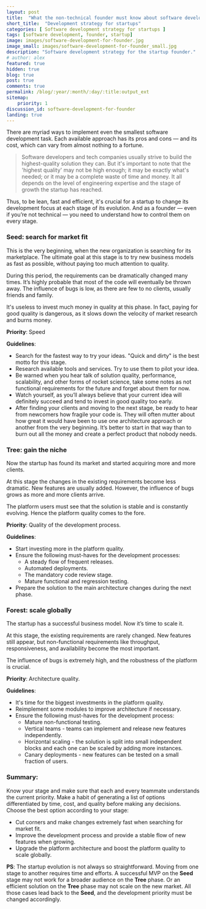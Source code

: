 ```yaml
---
layout: post
title:  "What the non-technical founder must know about software development"
short_title:  "Development strategy for startups"
categories: [ Software development strategy for startups ]
tags: [software development, founder, startup]
image: images/software-development-for-founder.jpg
image_small: images/software-development-for-founder_small.jpg
description: "Software development strategy for the startup founder."
# author: alex
featured: true
hidden: true
blog: true
post: true
comments: true
permalink: /blog/:year/:month/:day/:title:output_ext
sitemap:
    priority: 1
discussion_id: software-development-for-founder
landing: true
---
```


There are myriad ways to implement even the smallest software development task. Each available approach has its pros and cons — and its cost, which can vary from almost nothing to a fortune.
 
>Software developers and tech companies usually strive to build the highest-quality solution they can. But it's important to note that the 'highest quality' may not be high enough; it may be exactly what's needed; or it may be a complete waste of time and money.  It all depends on the level of engineering expertise and the stage of growth the startup has reached.
 
Thus, to be lean, fast and efficient, it's crucial for a startup to change its development focus at each stage of its evolution. And as a founder — even if you’re not technical — you need to understand how to control them on every stage.

### Seed: search for market fit
 
This is the very beginning, when the new organization is searching for its marketplace. The ultimate goal at this stage is to try new business models as fast as possible, without paying too much attention to quality.
 
During this period, the requirements can be dramatically changed many times. It’s highly probable that most of the code will eventually be thrown away. The influence of bugs is low, as there are few to no clients, usually friends and family.
 
It's useless to invest much money in quality at this phase. In fact, paying for good quality is dangerous, as it slows down the velocity of market research and burns money.
 
**Priority**: Speed
 
**Guidelines**:
- Search for the fastest way to try your ideas. "Quick and dirty" is the best motto for this stage.
- Research available tools and services. Try to use them to pilot your idea.
- Be warned when you hear talk of solution quality, performance, scalability, and other forms of rocket science, take some notes as not functional requirements for the future and forget about them for now.
- Watch yourself, as you’ll always believe that your current idea will definitely succeed and tend to invest in good quality too early.
- After finding your clients and moving to the next stage, be ready to hear from newcomers how fragile your code is. They will often mutter about how great it would have been to use one architecture approach or another from the very beginning. It’s better to start in that way than to burn out all the money and create a perfect product that nobody needs.
 
### Tree: gain the niche
 
Now the startup has found its market and started acquiring more and more clients. 
 
At this stage the changes in the existing requirements become less dramatic. New features are usually added. However, the influence of bugs grows as more and more clients arrive. 
 
The platform users must see that the solution is stable and is constantly evolving. Hence the platform quality comes to the fore.
 
**Priority**: Quality of the development process.
 
**Guidelines**:
* Start investing more in the platform quality.
* Ensure the following must-haves for the development processes:
    * A steady flow of frequent releases.
    * Automated deployments.
    * The mandatory code review stage.
    * Mature functional and regression testing.
* Prepare the solution to the main architecture changes during the next phase.
 
### Forest: scale globally

The startup has a successful business model. Now it’s time to scale it.
 
At this stage, the existing requirements are rarely changed. New features still appear, but non-functional requirements like throughput, responsiveness, and availability become the most important.
 
The influence of bugs is extremely high, and the robustness of the platform is crucial.
 
**Priority**: Architecture quality.
 
**Guidelines**:
* It's time for the biggest investments in the platform quality.
* Reimplement some modules to improve architecture if necessary.
* Ensure the following must-haves for the development process:
    * Mature non-functional testing.
    * Vertical teams - teams can implement and release new features independently.
    * Horizontal scaling - the solution is split into small independent blocks and each one can be scaled by adding more instances.
    * Canary deployments - new features can be tested on a small fraction of users.
 
### Summary:
 
Know your stage and make sure that each and every teammate understands the current priority. 
Make a habit of generating a list of options differentiated by time, cost, and quality before making any decisions. Choose the best option according to your stage:

*	Cut corners and make changes extremely fast when searching for market fit.
*	Improve the development process and provide a stable flow of new features when growing.
*	Upgrade the platform architecture and boost the platform quality to scale globally.


**PS**: 
The startup evolution is not always so straightforward. Moving from one stage to another requires time and efforts. A successful MVP on the **Seed** stage may not work for a broader audience on the **Tree** phase. Or an efficient solution on the **Tree** phase may not scale on the new market. All those cases lead back to the **Seed**, and the development priority must be changed accordingly.